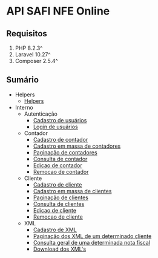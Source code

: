 # API SAFI NFE Online

## Requisitos

1. PHP 8.2.3^
2. Laravel 10.27^
3. Composer 2.5.4^

## Sumário

- Helpers
  - [Helpers](documentacao/helpers/DocHelpers.md)
- Interno
  - Autenticação
    - [Cadastro de usuários](documentacao/autenticacao/DocCadastroUsuario.md)
    - [Login de usuários](documentacao/autenticacao/DocLoginUsuario.md)
  - Contador
    - [Cadastro de contador](documentacao/contador/DocCadastroContador.md)
    - [Cadastro em massa de contadores](documentacao/contador/DocCadastroEmMassaContador.md)
    - [Paginação de contadores](documentacao/contador/DocPaginacaoContador.md)
    - [Consulta de contador](documentacao/contador/DocConsultaContador.md)
    - [Edicao de contador](documentacao/contador/DocEdicaoContador.md)
    - [Remocao de contador](documentacao/contador/DocRemocaoContador.md)
  - Cliente
    - [Cadastro de cliente](documentacao/cliente/DocCadastroCliente.md)
    - [Cadastro em massa de clientes](documentacao/cliente/DocCadastroEmMassaCliente.md)
    - [Paginação de clientes](documentacao/cliente/DocPaginacaoCliente.md)
    - [Consulta de clientes](documentacao/cliente/DocConsultaCliente.md)
    - [Edicao de cliente](documentacao/cliente/DocEdicaoCliente.md)
    - [Remocao de cliente](documentacao/cliente/DocRemocaoCliente.md)
  - XML
    - [Cadastro de XML](documentacao/xml/DocCadastroXML.md)
    - [Paginação dos XML de um determinado cliente](documentacao/xml/DocPaginacaoXML.md)
    - [Consulta geral de uma determinada nota fiscal](documentacao/xml/DocConsultaXML.md)
    - [Download dos XML's](documentacao/xml/DocDownloadXML.md)
